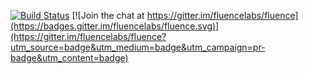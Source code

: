 [![Build Status](https://travis-ci.org/fluencelabs/fluence.svg?branch=master)](https://travis-ci.org/fluencelabs/fluence) [![Join the chat at https://gitter.im/fluencelabs/fluence](https://badges.gitter.im/fluencelabs/fluence.svg)](https://gitter.im/fluencelabs/fluence?utm_source=badge&utm_medium=badge&utm_campaign=pr-badge&utm_content=badge)
